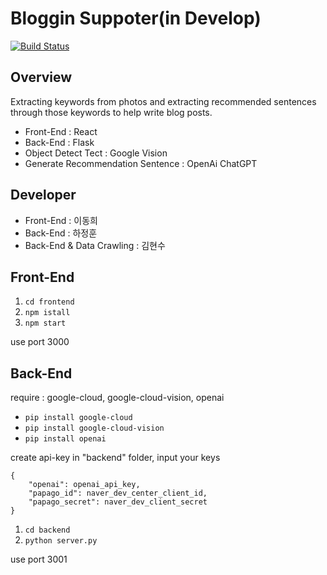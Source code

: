 # Bloggin Suppoter(in Develop)

[![Build Status](https://travis-ci.org/joemccann/dillinger.svg?branch=master)](https://travis-ci.org/joemccann/dillinger)


## Overview
Extracting keywords from photos and extracting recommended sentences through those keywords to help write blog posts.

- Front-End : React
- Back-End : Flask
- Object Detect Tect : Google Vision
- Generate Recommendation Sentence : OpenAi ChatGPT

## Developer

- Front-End : 이동희
- Back-End : 하정훈
- Back-End & Data Crawling : 김현수

## Front-End

1. ```cd frontend```
2. ```npm istall```
3. ```npm start```

use port 3000

## Back-End
require : google-cloud, google-cloud-vision, openai
- ```pip install google-cloud```
- ```pip install google-cloud-vision```
- ```pip install openai```

create api-key in "backend" folder, input your keys
```
{
    "openai": openai_api_key,
    "papago_id": naver_dev_center_client_id,
    "papago_secret": naver_dev_client_secret
}
```
1. ```cd backend```
2. ```python server.py```

use port 3001

